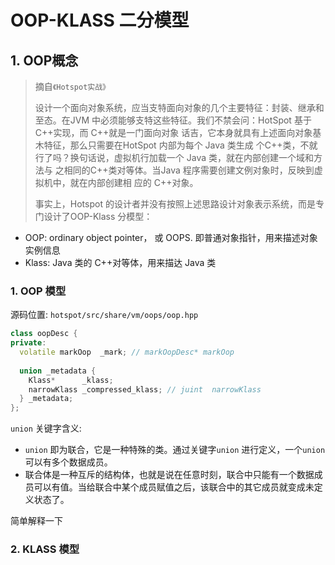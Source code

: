 # OOP-KLASS 二分模型

## 1. OOP概念
> 摘自`《Hotspot实战》`
> 
> 设计一个面向对象系统，应当支特面向对象的几个主要特征：封装、继承和至态。在JVM
中必须能够支特这些特征。我们不禁会问：HotSpot 基于 C++实现，而 C++就是一门面向对象
话吉，它本身就具有上述面向对象基木特征，那么只需要在HotSpot 内部为每个 Java 类生成
个C++类，不就行了吗？换句话说，虚拟机行加载一个 Java 类，就在内部创建一个域和方法与
之相同的C++类对等体。当Java 程序需要创建文例对象时，反映到虚拟机中，就在内部创建相
应的 C++对象。
> 
> 
> 事实上，Hotspot 的设计者并没有按照上述思路设计对象表示系统，而是专门设计了OOP-Klass
分模型：

* OOP: ordinary object pointer， 或 OOPS. 即普通对象指针，用来描述对象实例信息
* Klass: Java 类的 C++对等体，用来描达 Java 类

### 1. OOP 模型
源码位置: `hotspot/src/share/vm/oops/oop.hpp`
```c++
class oopDesc {
private:
  volatile markOop  _mark; // markOopDesc* markOop
  
  union _metadata {
    Klass*      _klass;
    narrowKlass _compressed_klass; // juint  narrowKlass
  } _metadata;
};
```

`union` 关键字含义:
* `union` 即为联合，它是一种特殊的类。通过关键字`union` 进行定义，一个`union` 可以有多个数据成员。
* 联合体是一种互斥的结构体，也就是说在任意时刻，联合中只能有一个数据成员可以有值。当给联合中某个成员赋值之后，该联合中的其它成员就变成未定义状态了。

简单解释一下


### 2. KLASS 模型